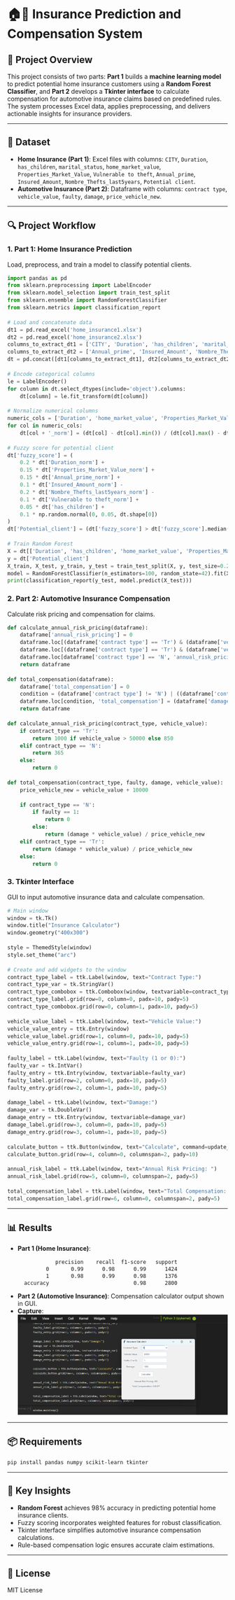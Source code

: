 # 🏠🚗 Insurance Prediction and Compensation System

## 📌 Project Overview
This project consists of two parts: **Part 1** builds a **machine learning model** to predict potential home insurance customers using a **Random Forest Classifier**, and **Part 2** develops a **Tkinter interface** to calculate compensation for automotive insurance claims based on predefined rules. The system processes Excel data, applies preprocessing, and delivers actionable insights for insurance providers.

---

## 📂 Dataset
- **Home Insurance (Part 1)**: Excel files with columns: `CITY`, `Duration`, `has_children`, `marital_status`, `home_market_value`, `Properties_Market_Value`, `Vulnerable to theft`, `Annual_prime`, `Insured_Amount`, `Nombre_Thefts_last5years`, `Potential client`.
- **Automotive Insurance (Part 2)**: Dataframe with columns: `contract type`, `vehicle_value`, `faulty`, `damage`, `price_vehicle_new`.

---

## 🔍 Project Workflow

### **1. Part 1: Home Insurance Prediction**
Load, preprocess, and train a model to classify potential clients.

```python
import pandas as pd
from sklearn.preprocessing import LabelEncoder
from sklearn.model_selection import train_test_split
from sklearn.ensemble import RandomForestClassifier
from sklearn.metrics import classification_report

# Load and concatenate data
dt1 = pd.read_excel('home_insurance1.xlsx')
dt2 = pd.read_excel('home_insurance2.xlsx')
columns_to_extract_dt1 = ['CITY', 'Duration', 'has_children', 'marital_status', 'home_market_value', 'Properties_Market_Value', 'Vulnerable to theft', 'Potential client']
columns_to_extract_dt2 = ['Annual_prime', 'Insured_Amount', 'Nombre_Thefts_last5years']
dt = pd.concat([dt1[columns_to_extract_dt1], dt2[columns_to_extract_dt2]], axis=1)

# Encode categorical columns
le = LabelEncoder()
for column in dt.select_dtypes(include='object').columns:
    dt[column] = le.fit_transform(dt[column])

# Normalize numerical columns
numeric_cols = ['Duration', 'home_market_value', 'Properties_Market_Value', 'Vulnerable to theft', 'Annual_prime', 'Insured_Amount', 'Nombre_Thefts_last5years']
for col in numeric_cols:
    dt[col + '_norm'] = (dt[col] - dt[col].min()) / (dt[col].max() - dt[col].min())

# Fuzzy score for potential client
dt['fuzzy_score'] = (
    0.2 * dt['Duration_norm'] + 
    0.15 * dt['Properties_Market_Value_norm'] +
    0.15 * dt['Annual_prime_norm'] +
    0.1 * dt['Insured_Amount_norm'] -
    0.2 * dt['Nombre_Thefts_last5years_norm'] -
    0.1 * dt['Vulnerable to theft_norm'] +
    0.05 * dt['has_children'] +
    0.1 * np.random.normal(0, 0.05, dt.shape[0])
)
dt['Potential_client'] = (dt['fuzzy_score'] > dt['fuzzy_score'].median()).astype(int)

# Train Random Forest
X = dt[['Duration', 'has_children', 'home_market_value', 'Properties_Market_Value', 'Vulnerable to theft', 'Annual_prime', 'Insured_Amount', 'Nombre_Thefts_last5years']]
y = dt['Potential_client']
X_train, X_test, y_train, y_test = train_test_split(X, y, test_size=0.20, random_state=0)
model = RandomForestClassifier(n_estimators=100, random_state=42).fit(X_train, y_train)
print(classification_report(y_test, model.predict(X_test)))
```

### **2. Part 2: Automotive Insurance Compensation**
Calculate risk pricing and compensation for claims.

```python
def calculate_annual_risk_pricing(dataframe):
    dataframe['annual_risk_pricing'] = 0
    dataframe.loc[(dataframe['contract type'] == 'Tr') & (dataframe['vehicle_value'] > 50000), 'annual_risk_pricing'] = 1000
    dataframe.loc[(dataframe['contract type'] == 'Tr') & (dataframe['vehicle_value'] <= 50000), 'annual_risk_pricing'] = 850
    dataframe.loc[dataframe['contract type'] == 'N', 'annual_risk_pricing'] = 365
    return dataframe

def total_compensation(dataframe):
    dataframe['total_compensation'] = 0
    condition = (dataframe['contract type'] != 'N') | ((dataframe['contract type'] == 'N') & (dataframe['faulty'] == 0))
    dataframe.loc[condition, 'total_compensation'] = (dataframe['damage'] * dataframe['vehicle_value']) / dataframe['price_vehicle_new']
    return dataframe

def calculate_annual_risk_pricing(contract_type, vehicle_value):
    if contract_type == 'Tr':
        return 1000 if vehicle_value > 50000 else 850
    elif contract_type == 'N':
        return 365
    else:
        return 0

def total_compensation(contract_type, faulty, damage, vehicle_value):
    price_vehicle_new = vehicle_value + 10000

    if contract_type == 'N':
        if faulty == 1:
            return 0
        else:
            return (damage * vehicle_value) / price_vehicle_new
    elif contract_type == 'Tr':
        return (damage * vehicle_value) / price_vehicle_new
    else:
        return 0
```

### **3. Tkinter Interface**
GUI to input automotive insurance data and calculate compensation.

```python
# Main window
window = tk.Tk()
window.title("Insurance Calculator")
window.geometry("400x300")

style = ThemedStyle(window)
style.set_theme("arc")

# Create and add widgets to the window
contract_type_label = ttk.Label(window, text="Contract Type:")
contract_type_var = tk.StringVar()
contract_type_combobox = ttk.Combobox(window, textvariable=contract_type_var, values=["Tr", "N"])
contract_type_label.grid(row=0, column=0, padx=10, pady=5)
contract_type_combobox.grid(row=0, column=1, padx=10, pady=5)

vehicle_value_label = ttk.Label(window, text="Vehicle Value:")
vehicle_value_entry = ttk.Entry(window)
vehicle_value_label.grid(row=1, column=0, padx=10, pady=5)
vehicle_value_entry.grid(row=1, column=1, padx=10, pady=5)

faulty_label = ttk.Label(window, text="Faulty (1 or 0):")
faulty_var = tk.IntVar()
faulty_entry = ttk.Entry(window, textvariable=faulty_var)
faulty_label.grid(row=2, column=0, padx=10, pady=5)
faulty_entry.grid(row=2, column=1, padx=10, pady=5)

damage_label = ttk.Label(window, text="Damage:")
damage_var = tk.DoubleVar()
damage_entry = ttk.Entry(window, textvariable=damage_var)
damage_label.grid(row=3, column=0, padx=10, pady=5)
damage_entry.grid(row=3, column=1, padx=10, pady=5)

calculate_button = ttk.Button(window, text="Calculate", command=update_results)
calculate_button.grid(row=4, column=0, columnspan=2, pady=10)

annual_risk_label = ttk.Label(window, text="Annual Risk Pricing: ")
annual_risk_label.grid(row=5, column=0, columnspan=2, pady=5)

total_compensation_label = ttk.Label(window, text="Total Compensation: ")
total_compensation_label.grid(row=6, column=0, columnspan=2, pady=5)
```

---

## 📊 Results
- **Part 1 (Home Insurance)**:
  ```
              precision    recall  f1-score   support
           0       0.99      0.98      0.99      1424
           1       0.98      0.99      0.98      1376
    accuracy                           0.98      2800
  ```
- **Part 2 (Automotive Insurance)**: Compensation calculator output shown in GUI.
- **Capture**: ![Result](result.png)

---

## 📦 Requirements
```bash
pip install pandas numpy scikit-learn tkinter
```

---

## 📌 Key Insights
- **Random Forest** achieves 98% accuracy in predicting potential home insurance clients.
- Fuzzy scoring incorporates weighted features for robust classification.
- Tkinter interface simplifies automotive insurance compensation calculations.
- Rule-based compensation logic ensures accurate claim estimations.

---

## 📜 License
MIT License
